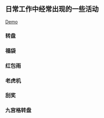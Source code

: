 ## 日常工作中经常出现的一些活动

[Demo](https://fanlife.github.io/h5activity/)

### 转盘

### 福袋

### 红包雨

### 老虎机

### 刮奖

### 九宫格转盘